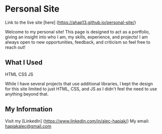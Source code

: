 # Personal Site

Link to the live site [here] (https://ahap13.github.io/personal-site/)

Welcome to my personal site! This page is designed to act as a portfolio, giving an insight into who I am, my skills, experience, and projects! I am always open to new opportunities, feedback, and criticism so feel free to reach out!

## What I Used

HTML
CSS
JS

While I have several projects that use additional libraries, I kept the design for this site limited to just HTML, CSS, and JS as I didn't feel the need to use anything beyond that.

## My Information

Visit my [LinkedIn] (https://www.linkedin.com/in/alec-hapiak/)
My email: hapiakalec@gmail.com